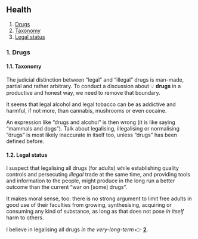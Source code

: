 ## Health

1. [Drugs](#1-drugs)
  1. [Taxonomy](#11-taxonomy)
  1. [Legal status](#12-legal-status)

### 1. Drugs

#### 1.1. Taxonomy

The judicial distinction between &ldquo;legal&rdquo; and &ldquo;illegal&rdquo; drugs is man-made, partial and rather arbitrary.
To conduct a discussion about 💡&nbsp;**drugs** in a productive and honest way, we need to remove that boundary.

It seems that legal alcohol and legal tobacco can be as addictive and harmful, if not more, than cannabis, mushrooms or even cocaine.

An expression like &ldquo;drugs and alcohol&rdquo; is then wrong (it is like saying &ldquo;mammals and dogs&rdquo;).
Talk about legalising, illegalising or normalising &ldquo;drugs&rdquo; is most likely inaccurate in itself too, unless &ldquo;drugs&rdquo; has been defined
before.

#### 1.2. Legal status

I suspect that legalising all drugs (for adults) while establishing quality controls and persecuting *illegal* trade at the same time, and providing tools and
information to the people, might produce in the long run a better outcome than the current &ldquo;war on [some] drugs&rdquo;.

It makes moral sense, too: there is no strong argument to limit free adults in good use of their faculties from growing, synthesising, acquiring or consuming
any kind of substance, as long as that does not pose *in itself* harm to others.

I believe in legalising all drugs *in the very-long-term* <span class="icon ref">👉</span>&nbsp;[**2**](footnotes.md#2).
